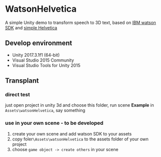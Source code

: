 # WatsonHelvetica
A simple Unity demo to transform speech to 3D text, based on [IBM watson SDK](https://github.com/watson-developer-cloud/unity-sdk) and [simple Helvetica](https://www.assetstore.unity3d.com/en/#!/content/2925)
## Develop environment
- Unity 2017.3.1f1 (64-bit)
- Visual Studio 2015 Community
- Visual Studio Tools for Unity 2015
## Transplant
### direct test
just open project in unity 3d and choose this folder,  run scene **Example** in `Assets\watsonHelvetica`, say something

### use in  your own scene - to be developed

1. create your own scene and add watson SDK to your assets
2. copy foler`\Assets\watsonHelvetica` to the assets folder of your own project  
3. choose `game object -> create others` in your scene